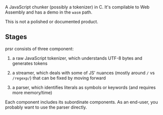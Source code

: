 A JavaScript chunker (possibly a tokenizer) in C.
It's compilable to Web Assembly and has a demo in the `wasm` path.

This is not a polished or documented product.

## Stages

prsr consists of three component:

1. a raw JavaScript tokenizer, which understands UTF-8 bytes and generates tokens

2. a streamer, which deals with some of JS' nuances (mostly around `/` vs `/regexp/`) that can be fixed by moving forward

3. a parser, which identifies literals as symbols or keywords (and requires more memory/time) 

Each component includes its subordinate components.
As an end-user, you probably want to use the parser directly.
